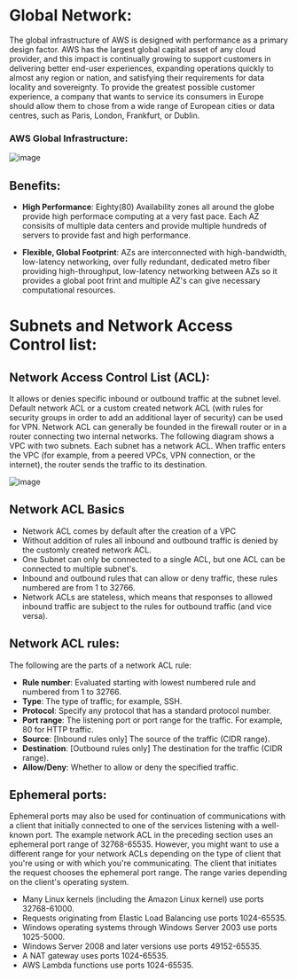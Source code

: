 # Global Network:
  The global infrastructure of AWS is designed with performance as a primary design factor. AWS has the largest global capital asset of any cloud provider, and this impact is continually growing to support customers in delivering better end-user experiences, expanding operations quickly to almost any region or nation, and satisfying their requirements for data locality and sovereignty. 
  To provide the greatest possible customer experience, a company that wants to service its consumers in Europe should allow them to chose from a wide range of European cities or data centres, such as Paris, London, Frankfurt, or Dublin.
  
  ### AWS Global Infrastructure:
  ![image](https://user-images.githubusercontent.com/71292230/191831017-fcd358f1-c5ae-40fb-a381-aba0dda3b783.png)
  
  ## Benefits:
  - **High Performance**:
    Eighty(80) Availability zones all around the globe provide high performace computing at a very fast pace. Each AZ consisits of multiple data centers and provide multiple hundreds of servers to provide fast and high performance.
    
  - **Flexible, Global Footprint**:
    AZs are interconnected with high-bandwidth, low-latency networking, over fully redundant, dedicated metro fiber providing high-throughput, low-latency networking between AZs so it provides a global poot frint and multiple AZ's can give necessary computational resources.
    
# Subnets and Network Access Control list:
  ## Network Access Control List (ACL):
   It allows or denies specific inbound or outbound traffic at the subnet level. Default network ACL or a custom created network ACL (with rules for security groups in order to add an additional layer of security) can be used for VPN.
   Network ACL can generally be founded in the firewall router or in a router connecting two internal networks.
   The following diagram shows a VPC with two subnets. Each subnet has a network ACL. When traffic enters the VPC (for example, from a peered VPCs, VPN connection, or the internet), the router sends the traffic to its destination.
   
   ![image](https://user-images.githubusercontent.com/71292230/191830770-41934943-cc4b-45f6-bc64-b87faa93ae21.png)

   
   ## Network ACL Basics
   - Network ACL comes by default after the creation of a VPC
   - Without addition of rules all inbound and outbound traffic is denied by the customly created network ACL.
   - One Subnet can only be connected to a single ACL, but one ACL can be connected to multiple subnet's.
   - Inbound and outbound rules that can allow or deny traffic, these rules numbered are from 1 to 32766.
   - Network ACLs are stateless, which means that responses to allowed inbound traffic are subject to the rules for outbound traffic (and vice versa).

  ## Network ACL rules:
  The following are the parts of a network ACL rule:
  - **Rule number**: Evaluated starting with lowest numbered rule and numbered from 1 to 32766.
  - **Type**: The type of traffic; for example, SSH.
  - **Protocol**: Specify any protocol that has a standard protocol number.
  - **Port range**: The listening port or port range for the traffic. For example, 80 for HTTP traffic.
  - **Source**: [Inbound rules only] The source of the traffic (CIDR range).
  - **Destination**: [Outbound rules only] The destination for the traffic (CIDR range).
  - **Allow/Deny**: Whether to allow or deny the specified traffic.

  ## Ephemeral ports:
  Ephemeral ports may also be used for continuation of communications with a client that initially connected to one of the services listening with a well-known port.
  The example network ACL in the preceding section uses an ephemeral port range of 32768-65535. However, you might want to use a different range for your network ACLs depending on the type of client that you're using or with which you're communicating.
  The client that initiates the request chooses the ephemeral port range. The range varies depending on the client's operating system.
  
  - Many Linux kernels (including the Amazon Linux kernel) use ports 32768-61000.
  - Requests originating from Elastic Load Balancing use ports 1024-65535.
  - Windows operating systems through Windows Server 2003 use ports 1025-5000.
  - Windows Server 2008 and later versions use ports 49152-65535.
  - A NAT gateway uses ports 1024-65535.
  - AWS Lambda functions use ports 1024-65535.
  
  
